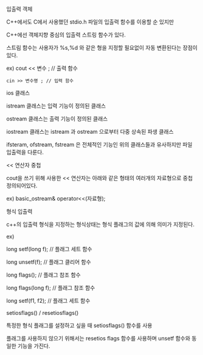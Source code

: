 입출력 객체

C++에서도 C에서 사용했던 stdio.h 파일의 입출력 함수를 이용할 순 있지만

C++에선 객체지향 중심의 입출력 스트링 함수가 있다.

스트림 함수는 사용자가 %s,%d 와 같은 형을 지정할 필요없이 자동 변환된다는 장점이 있다.

ex) cout << 변수 ; // 출력 함수
    
    cin >> 변수명 ; // 입력 함수
    

ios 클래스

istream 클래스는 입력 기능이 정의된 클래스

ostream 클래스는 출력 기능이 정의된 클래스

iostream 클래스는 istream 과 ostream 으로부터 다중 상속된 파생 클래스

ifsteram, ofstream, fstream 은 전체적인 기능인 위의 클래스들과 유사하지만 파일 입출력을 다룬다.


<< 연산자 중첩

cout을 쓰기 위해 사용한 << 연산자는 아래와 같은 형태의 여러개의 자료형으로 중첩 정의되어있다.

ex) basic_ostream& operator<<(자료형);


형식 입출력

c++의 입출력 형식을 지정하는 형식상태는 형식 플래그의 값에 의해 의미가 지정된다.

ex)

long setf(long f); // 플래그 세트 함수

long unsetf(f); // 플래그 클리어 함수

long flags(); // 플래그 참조 함수

long flags(long f); // 플래그 참조 함수

long setf(f1, f2); // 플래그 세트 함수


setiosflags() / resetiosflags()

특정한 형식 플래그를 설정하고 싶을 때 setiosflags() 함수를 사용

플래그를 사용하지 않으기 위해서는 resetios flags 함수를 사용하며 unsetf 함수와 동일한 기능을 가진다.








